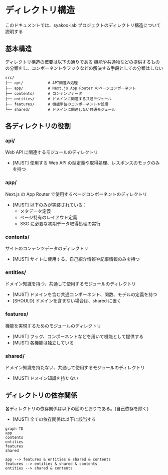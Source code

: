 # ディレクトリ構造

このドキュメントでは、syakoo-lab プロジェクトのディレクトリ構造について説明する

## 基本構造

ディレクトリ構造の概要は以下の通りである
機能や共通物などの提供するものの分類をし、コンポーネントやフックなどの解決する手段としての分類はしない

```
src/
├── api/           # API関連の処理
├── app/           # Next.js App Router のページコンポーネント
├── contents/      # コンテンツデータ
├── entities/      # ドメインに関連する共通モジュール
├── features/      # 機能単位のコンポーネントや処理
└── shared/        # ドメインに関連しない共通モジュール
```

## 各ディレクトリの役割

### api/

Web API に関連するモジュールのディレクトリ

- [MUST] 使用する Web API の型定義や取得処理、レスポンスのモックのみを持つ

### app/

Next.js の App Router で使用するページコンポーネントのディレクトリ

- [MUST] 以下のみが実装されている：
  - メタデータ定義
  - ページ特有のレイアウト定義
  - SSG に必要な初期データ取得処理の実行

### contents/

サイトのコンテンツデータのディレクトリ

- [MUST] サイトに使用する、自己紹介情報や記事情報のみを持つ

### entities/

ドメイン知識を持つ、共通して使用するモジュールのディレクトリ

- [MUST] ドメインを含む共通コンポーネント、関数、モデルの定義を持つ
- [SHOULD] ドメインを含まない場合は、shared に置く

### features/

機能を実現するためのモジュールのディレクトリ

- [MUST] フック、コンポーネントなどを用いて機能として提供する
- [MUST] 各機能は独立している

### shared/

ドメイン知識を持たない、共通して使用するモジュールのディレクトリ

- [MUST] ドメイン知識を持たない

## ディレクトリの依存関係

各ディレクトリの依存関係は以下の図のとおりである。(自己依存を除く)

- [MUST] 全ての依存関係は以下に該当する

```mermaid
graph TD
app
contents
entities
features
shared

app --> features & entities & shared & contents
features --> entities & shared & contents
entities --> shared & contents
```
